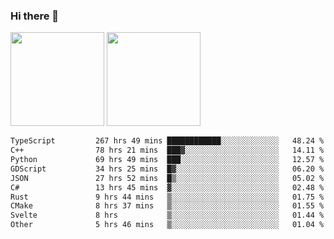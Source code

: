 ### Hi there 👋

<img height="150em" src="https://github-readme-stats.vercel.app/api?username=EddieDover&count_private=true&include_all_commits=true&show_icons=true&theme=dracula&hide_border=false&rank_icon=percentile"/>
<img height="150em" src="https://github-readme-stats.vercel.app/api/top-langs/?username=EddieDover&theme=dracula&hide_border=false&&layout=compact&langs_count=20" />

<!--START_SECTION:waka-->

```txt
TypeScript         267 hrs 49 mins ████████████░░░░░░░░░░░░░   48.24 %
C++                78 hrs 21 mins  ███▓░░░░░░░░░░░░░░░░░░░░░   14.11 %
Python             69 hrs 49 mins  ███░░░░░░░░░░░░░░░░░░░░░░   12.57 %
GDScript           34 hrs 25 mins  █▓░░░░░░░░░░░░░░░░░░░░░░░   06.20 %
JSON               27 hrs 52 mins  █▒░░░░░░░░░░░░░░░░░░░░░░░   05.02 %
C#                 13 hrs 45 mins  ▓░░░░░░░░░░░░░░░░░░░░░░░░   02.48 %
Rust               9 hrs 44 mins   ▒░░░░░░░░░░░░░░░░░░░░░░░░   01.75 %
CMake              8 hrs 37 mins   ▒░░░░░░░░░░░░░░░░░░░░░░░░   01.55 %
Svelte             8 hrs           ▒░░░░░░░░░░░░░░░░░░░░░░░░   01.44 %
Other              5 hrs 46 mins   ▒░░░░░░░░░░░░░░░░░░░░░░░░   01.04 %
```

<!--END_SECTION:waka-->

<!--
**EddieDover/EddieDover** is a ✨ _special_ ✨ repository because its `README.md` (this file) appears on your GitHub profile.

Here are some ideas to get you started:

- 🔭 I’m currently working on ...
- 🌱 I’m currently learning ...
- 👯 I’m looking to collaborate on ...
- 🤔 I’m looking for help with ...
- 💬 Ask me about ...
- 📫 How to reach me: ...
- 😄 Pronouns: ...
- ⚡ Fun fact: ...
-->
<a rel="me" href="https://techhub.social/@EddieDover"></a>
